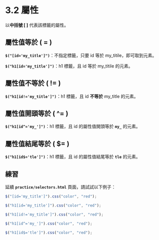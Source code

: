 # 3.2 屬性

以**中括號 \[ ]** 代表該標籤的屬性。

## 屬性值等於 ( = )

**`$("[id='my_title']")`**：不指定標籤，只要 id 等於 my\_titile，即可取到元素。

**`$("h1[id='my_title']")`**：h1 標籤，且 id 等於 my\_titile 的元素。

## 屬性值不等於 ( != )

**`$("h1[id!='my_title']")`**：h1 標籤，且 id **不等於** my\_title 的元素。

## 屬性值開頭等於 ( ^= )

**`$("h1[id^='my_']")`**：h1 標籤，且 id 的屬性值開頭等於 **`my_`** 的元素。

## 屬性值結尾等於 ( $= )

**`$("h1[id$='tle']")`**：h1 標籤，且 id 的屬性值結尾等於 **`tle`** 的元素。



## 練習

延續 **`practice/selectors.html`** 頁面，請試試以下例子：

```javascript
$("[id='my_title']").css("color", "red");
```

```javascript
$("h1[id='my_title']").css("color", "red");
```

```javascript
$("h1[id!='my_title']").css("color", "red");
```

```javascript
$("h1[id^='my_']").css("color", "red");
```

```javascript
$("h1[id$='tle']").css("color", "red");
```

